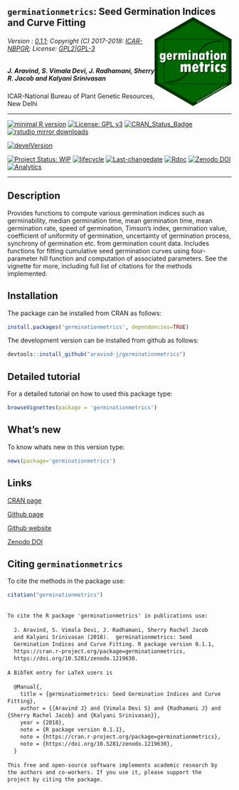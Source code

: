 
## `germinationmetrics`: Seed Germination Indices and Curve Fitting <img src="https://raw.githubusercontent.com/aravind-j/germinationmetrics/master/inst/extdata/germinationmetrics.png" align="right" alt="logo" width="173" height = "200" style = "border: none; float: right;">

###### Version : [0.1.1](https://aravind-j.github.io/germinationmetrics/articles/Introduction.html#version-history); Copyright (C) 2017-2018: [ICAR-NBPGR](http://www.nbpgr.ernet.in/); License: [GPL2|GPL-3](https://www.r-project.org/Licenses/)

##### *J. Aravind, S. Vimala Devi, J. Radhamani, Sherry R. Jacob and Kalyani Srinivasan*

ICAR-National Bureau of Plant Genetic Resources, New Delhi

-----

[![minimal R
version](https://img.shields.io/badge/R%3E%3D-3.0.2-6666ff.svg)](https://cran.r-project.org/)
[![License: GPL
v3](https://img.shields.io/badge/License-GPL%20v3-blue.svg)](https://www.gnu.org/licenses/gpl-3.0)
[![CRAN\_Status\_Badge](https://www.r-pkg.org/badges/version-last-release/germinationmetrics)](https://cran.r-project.org/package=germinationmetrics)
[![rstudio mirror
downloads](https://cranlogs.r-pkg.org/badges/grand-total/germinationmetrics?color=green)](https://CRAN.R-project.org/package=germinationmetrics)
<!-- [![packageversion](https://img.shields.io/badge/Package%20version-0.2.3.3-orange.svg)](https://github.com/aravind-j/germinationmetrics) -->
[![develVersion](https://img.shields.io/badge/devel%20version-0.1.0.9000-orange.svg)](https://github.com/aravind-j/germinationmetrics)
<!-- [![GitHub Download Count](https://github-basic-badges.herokuapp.com/downloads/aravind-j/germinationmetrics/total.svg)] -->
[![Project Status:
WIP](http://www.repostatus.org/badges/latest/wip.svg)](http://www.repostatus.org/#wip)
[![lifecycle](https://img.shields.io/badge/lifecycle-maturing-blue.svg)](https://www.tidyverse.org/lifecycle/#maturing)
[![Last-changedate](https://img.shields.io/badge/last%20change-2018--07--27-yellowgreen.svg)](/commits/master)
[![Rdoc](http://www.rdocumentation.org/badges/version/germinationmetrics)](http://www.rdocumentation.org/packages/germinationmetrics)
[![Zenodo
DOI](https://zenodo.org/badge/DOI/10.5281/zenodo.1219630.svg)](https://doi.org/10.5281/zenodo.1219630)
[![Analytics](https://pro-pulsar-193905.appspot.com/UA-116205606-1/welcome-page)](https://github.com/aravind-j/google-analytics-beacon)

-----

## Description

Provides functions to compute various germination indices such as
germinability, median germination time, mean germination time, mean
germination rate, speed of germination, Timson’s index, germination
value, coefficient of uniformity of germination, uncertainty of
germination process, synchrony of germination etc. from germination
count data. Includes functions for fitting cumulative seed germination
curves using four-parameter hill function and computation of associated
parameters. See the vignette for more, including full list of citations
for the methods implemented.

## Installation

The package can be installed from CRAN as follows:

``` r
install.packages('germinationmetrics', dependencies=TRUE)
```

The development version can be installed from github as follows:

``` r
devtools::install_github("aravind-j/germinationmetrics")
```

## Detailed tutorial

For a detailed tutorial on how to used this package type:

``` r
browseVignettes(package = 'germinationmetrics')
```

## What’s new

To know whats new in this version type:

``` r
news(package='germinationmetrics')
```

## Links

[CRAN page](https://cran.r-project.org/package=germinationmetrics)

[Github page](https://github.com/aravind-j/germinationmetrics)

[Github website](https://aravind-j.github.io/germinationmetrics/)

[Zenodo DOI](https://doi.org/10.5281/zenodo.1219630)

## Citing `germinationmetrics`

To cite the methods in the package use:

``` r
citation("germinationmetrics")
```

``` 

To cite the R package 'germinationmetrics' in publications use:

  J. Aravind, S. Vimala Devi, J. Radhamani, Sherry Rachel Jacob
  and Kalyani Srinivasan (2018).  germinationmetrics: Seed
  Germination Indices and Curve Fitting. R package version 0.1.1,
  https://cran.r-project.org/package=germinationmetrics,
  https://doi.org/10.5281/zenodo.1219630.

A BibTeX entry for LaTeX users is

  @Manual{,
    title = {germinationmetrics: Seed Germination Indices and Curve Fitting},
    author = {{Aravind J} and {Vimala Devi S} and {Radhamani J} and {Sherry Rachel Jacob} and {Kalyani Srinivasan}},
    year = {2018},
    note = {R package version 0.1.1},
    note = {https://cran.r-project.org/package=germinationmetrics},
    note = {https://doi.org/10.5281/zenodo.1219630},
  }

This free and open-source software implements academic research by
the authors and co-workers. If you use it, please support the
project by citing the package.
```
